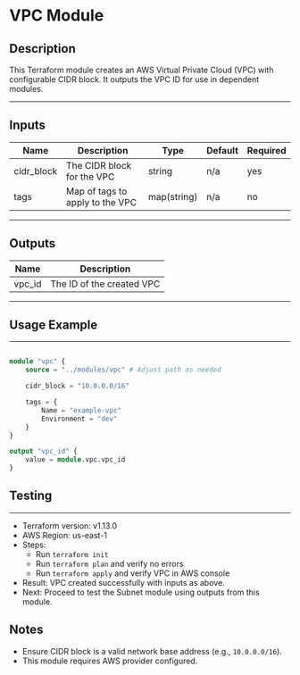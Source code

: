 # VPC Module

## Description

This Terraform module creates an AWS Virtual Private Cloud (VPC) with configurable CIDR block. It outputs the VPC ID for use in dependent modules.

---

## Inputs

| Name       | Description                     | Type        | Default | Required |
| ---------- | ------------------------------- | ----------- | ------- | -------- |
| cidr_block | The CIDR block for the VPC      | string      | n/a     | yes      |
| tags       | Map of tags to apply to the VPC | map(string) | n/a     | no       |

---

## Outputs

| Name   | Description               |
| ------ | ------------------------- |
| vpc_id | The ID of the created VPC |

---

## Usage Example

---

```terraform

module "vpc" {
    source = "../modules/vpc" # Adjust path as needed

    cidr_block = "10.0.0.0/16"

    tags = {
        Name = "example-vpc"
        Environment = "dev"
    }
}

output "vpc_id" {
    value = module.vpc.vpc_id
}
```

## Testing

---

- Terraform version: v1.13.0
- AWS Region: us-east-1
- Steps:
  - Run `terraform init`
  - Run `terraform plan` and verify no errors
  - Run `terraform apply` and verify VPC in AWS console
- Result: VPC created successfully with inputs as above.
- Next: Proceed to test the Subnet module using outputs from this module.

## Notes

- Ensure CIDR block is a valid network base address (e.g., `10.0.0.0/16`).
- This module requires AWS provider configured.
